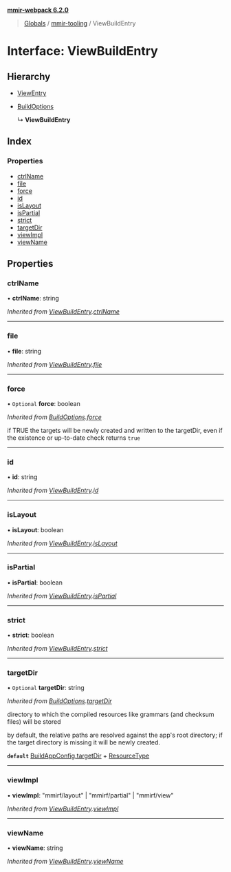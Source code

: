 **[mmir-webpack 6.2.0](../README.md)**

> [Globals](../README.md) / [mmir-tooling](../modules/mmir_tooling.md) / ViewBuildEntry

# Interface: ViewBuildEntry

## Hierarchy

* [ViewEntry](mmir_tooling.viewentry.md)

* [BuildOptions](mmir_tooling.buildoptions.md)

  ↳ **ViewBuildEntry**

## Index

### Properties

* [ctrlName](mmir_tooling.viewbuildentry.md#ctrlname)
* [file](mmir_tooling.viewbuildentry.md#file)
* [force](mmir_tooling.viewbuildentry.md#force)
* [id](mmir_tooling.viewbuildentry.md#id)
* [isLayout](mmir_tooling.viewbuildentry.md#islayout)
* [isPartial](mmir_tooling.viewbuildentry.md#ispartial)
* [strict](mmir_tooling.viewbuildentry.md#strict)
* [targetDir](mmir_tooling.viewbuildentry.md#targetdir)
* [viewImpl](mmir_tooling.viewbuildentry.md#viewimpl)
* [viewName](mmir_tooling.viewbuildentry.md#viewname)

## Properties

### ctrlName

•  **ctrlName**: string

*Inherited from [ViewBuildEntry](mmir_tooling.viewbuildentry.md).[ctrlName](mmir_tooling.viewbuildentry.md#ctrlname)*

___

### file

•  **file**: string

*Inherited from [ViewBuildEntry](mmir_tooling.viewbuildentry.md).[file](mmir_tooling.viewbuildentry.md#file)*

___

### force

• `Optional` **force**: boolean

*Inherited from [BuildOptions](mmir_tooling.buildoptions.md).[force](mmir_tooling.buildoptions.md#force)*

if TRUE the targets will be newly created and written to the targetDir,
even if the existence or up-to-date check returns `true`

___

### id

•  **id**: string

*Inherited from [ViewBuildEntry](mmir_tooling.viewbuildentry.md).[id](mmir_tooling.viewbuildentry.md#id)*

___

### isLayout

•  **isLayout**: boolean

*Inherited from [ViewBuildEntry](mmir_tooling.viewbuildentry.md).[isLayout](mmir_tooling.viewbuildentry.md#islayout)*

___

### isPartial

•  **isPartial**: boolean

*Inherited from [ViewBuildEntry](mmir_tooling.viewbuildentry.md).[isPartial](mmir_tooling.viewbuildentry.md#ispartial)*

___

### strict

•  **strict**: boolean

*Inherited from [ViewBuildEntry](mmir_tooling.viewbuildentry.md).[strict](mmir_tooling.viewbuildentry.md#strict)*

___

### targetDir

• `Optional` **targetDir**: string

*Inherited from [BuildOptions](mmir_tooling.buildoptions.md).[targetDir](mmir_tooling.buildoptions.md#targetdir)*

directory to which the compiled resources like grammars (and checksum files) will be stored

by default, the relative paths are resolved against the app's root directory;
if the target directory is missing it will be newly created.

**`default`** [BuildAppConfig.targetDir](mmir_tooling.buildappconfig.md#targetdir) + [ResourceType](../modules/mmir_tooling.md#resourcetype)

___

### viewImpl

•  **viewImpl**: \"mmirf/layout\" \| \"mmirf/partial\" \| \"mmirf/view\"

*Inherited from [ViewBuildEntry](mmir_tooling.viewbuildentry.md).[viewImpl](mmir_tooling.viewbuildentry.md#viewimpl)*

___

### viewName

•  **viewName**: string

*Inherited from [ViewBuildEntry](mmir_tooling.viewbuildentry.md).[viewName](mmir_tooling.viewbuildentry.md#viewname)*
